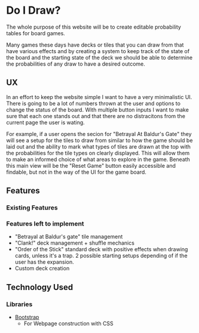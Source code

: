 # Do I Draw?

The whole purpose of this website will be to create editable probability tables for board games.

Many games these days have decks or tiles that you can draw from that have various effects and by creating a system to keep track of the state of the board and the starting state of the deck we should be able to determine the probabilities of any draw to have a desired outcome. 

## UX

In an effort to keep the website simple I want to have a very minimalistic UI. There is going to be a lot of numbers thrown at the user and options to change the status of the board. With multiple button inputs I want to make sure that each one stands out and that there are no distracitons from the current page the user is wating.

For example, if a user opens the secion for "Betrayal At Baldur's Gate" they will see a setup for the tiles to draw from similar to how the game should be laid out and the ability to mark what types of tiles are drawn at the top with the probabilities for the tile types on clearly displayed. This will allow them to make an informed choice of what areas to explore in the game. Beneath this main view will be the "Reset Game" button easily accessible and findable, but not in the way of the UI for the game board.

## Features
### Existing Features

### Features left to implement

- "Betrayal at Baldur's gate" tile management
- "Clank!" deck management + shuffle mechanics
- "Order of the Stick" standard deck with positive effects when drawing cards, unless it's a trap. 2 possible starting setups depending of if the user has the expansion.
- Custom deck creation

## Technology Used

### Libraries
- [Bootstrap](https://getbootstrap.com/) 
    - For Webpage construction with CSS
